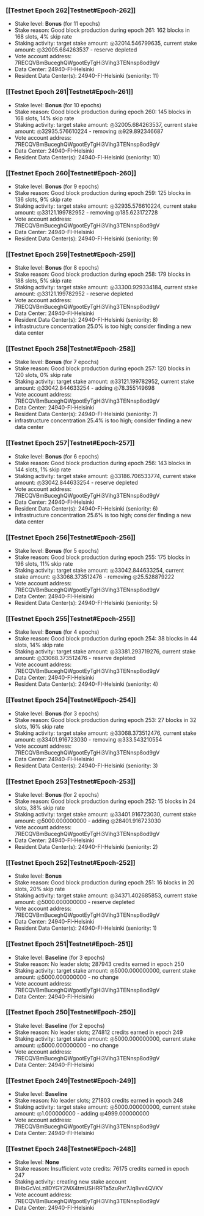 ### [[Testnet Epoch 262|Testnet#Epoch-262]]
* Stake level: **Bonus** (for 11 epochs)
* Stake reason: Good block production during epoch 261: 162 blocks in 168 slots, 4% skip rate
* Staking activity: target stake amount: ◎32014.546799635, current stake amount: ◎32005.684263537 - reserve depleted
* Vote account address: 7RECQVBmBuceghQWgootEyTgHi3Vihg3TENnsp8od9gV
* Data Center: 24940-FI-Helsinki
* Resident Data Center(s): 24940-FI-Helsinki (seniority: 11)
### [[Testnet Epoch 261|Testnet#Epoch-261]]
* Stake level: **Bonus** (for 10 epochs)
* Stake reason: Good block production during epoch 260: 145 blocks in 168 slots, 14% skip rate
* Staking activity: target stake amount: ◎32005.684263537, current stake amount: ◎32935.576610224 - removing ◎929.892346687
* Vote account address: 7RECQVBmBuceghQWgootEyTgHi3Vihg3TENnsp8od9gV
* Data Center: 24940-FI-Helsinki
* Resident Data Center(s): 24940-FI-Helsinki (seniority: 10)
### [[Testnet Epoch 260|Testnet#Epoch-260]]
* Stake level: **Bonus** (for 9 epochs)
* Stake reason: Good block production during epoch 259: 125 blocks in 136 slots, 9% skip rate
* Staking activity: target stake amount: ◎32935.576610224, current stake amount: ◎33121.199782952 - removing ◎185.623172728
* Vote account address: 7RECQVBmBuceghQWgootEyTgHi3Vihg3TENnsp8od9gV
* Data Center: 24940-FI-Helsinki
* Resident Data Center(s): 24940-FI-Helsinki (seniority: 9)
### [[Testnet Epoch 259|Testnet#Epoch-259]]
* Stake level: **Bonus** (for 8 epochs)
* Stake reason: Good block production during epoch 258: 179 blocks in 188 slots, 5% skip rate
* Staking activity: target stake amount: ◎33300.929334184, current stake amount: ◎33121.199782952 - reserve depleted
* Vote account address: 7RECQVBmBuceghQWgootEyTgHi3Vihg3TENnsp8od9gV
* Data Center: 24940-FI-Helsinki
* Resident Data Center(s): 24940-FI-Helsinki (seniority: 8)
* infrastructure concentration 25.0% is too high; consider finding a new data center
### [[Testnet Epoch 258|Testnet#Epoch-258]]
* Stake level: **Bonus** (for 7 epochs)
* Stake reason: Good block production during epoch 257: 120 blocks in 120 slots, 0% skip rate
* Staking activity: target stake amount: ◎33121.199782952, current stake amount: ◎33042.844633254 - adding ◎78.355149698
* Vote account address: 7RECQVBmBuceghQWgootEyTgHi3Vihg3TENnsp8od9gV
* Data Center: 24940-FI-Helsinki
* Resident Data Center(s): 24940-FI-Helsinki (seniority: 7)
* infrastructure concentration 25.4% is too high; consider finding a new data center
### [[Testnet Epoch 257|Testnet#Epoch-257]]
* Stake level: **Bonus** (for 6 epochs)
* Stake reason: Good block production during epoch 256: 143 blocks in 144 slots, 1% skip rate
* Staking activity: target stake amount: ◎33186.706533774, current stake amount: ◎33042.844633254 - reserve depleted
* Vote account address: 7RECQVBmBuceghQWgootEyTgHi3Vihg3TENnsp8od9gV
* Data Center: 24940-FI-Helsinki
* Resident Data Center(s): 24940-FI-Helsinki (seniority: 6)
* infrastructure concentration 25.6% is too high; consider finding a new data center
### [[Testnet Epoch 256|Testnet#Epoch-256]]
* Stake level: **Bonus** (for 5 epochs)
* Stake reason: Good block production during epoch 255: 175 blocks in 196 slots, 11% skip rate
* Staking activity: target stake amount: ◎33042.844633254, current stake amount: ◎33068.373512476 - removing ◎25.528879222
* Vote account address: 7RECQVBmBuceghQWgootEyTgHi3Vihg3TENnsp8od9gV
* Data Center: 24940-FI-Helsinki
* Resident Data Center(s): 24940-FI-Helsinki (seniority: 5)
### [[Testnet Epoch 255|Testnet#Epoch-255]]
* Stake level: **Bonus** (for 4 epochs)
* Stake reason: Good block production during epoch 254: 38 blocks in 44 slots, 14% skip rate
* Staking activity: target stake amount: ◎33381.293719276, current stake amount: ◎33068.373512476 - reserve depleted
* Vote account address: 7RECQVBmBuceghQWgootEyTgHi3Vihg3TENnsp8od9gV
* Data Center: 24940-FI-Helsinki
* Resident Data Center(s): 24940-FI-Helsinki (seniority: 4)
### [[Testnet Epoch 254|Testnet#Epoch-254]]
* Stake level: **Bonus** (for 3 epochs)
* Stake reason: Good block production during epoch 253: 27 blocks in 32 slots, 16% skip rate
* Staking activity: target stake amount: ◎33068.373512476, current stake amount: ◎33401.916723030 - removing ◎333.543210554
* Vote account address: 7RECQVBmBuceghQWgootEyTgHi3Vihg3TENnsp8od9gV
* Data Center: 24940-FI-Helsinki
* Resident Data Center(s): 24940-FI-Helsinki (seniority: 3)
### [[Testnet Epoch 253|Testnet#Epoch-253]]
* Stake level: **Bonus** (for 2 epochs)
* Stake reason: Good block production during epoch 252: 15 blocks in 24 slots, 38% skip rate
* Staking activity: target stake amount: ◎33401.916723030, current stake amount: ◎5000.000000000 - adding ◎28401.916723030
* Vote account address: 7RECQVBmBuceghQWgootEyTgHi3Vihg3TENnsp8od9gV
* Data Center: 24940-FI-Helsinki
* Resident Data Center(s): 24940-FI-Helsinki (seniority: 2)
### [[Testnet Epoch 252|Testnet#Epoch-252]]
* Stake level: **Bonus**
* Stake reason: Good block production during epoch 251: 16 blocks in 20 slots, 20% skip rate
* Staking activity: target stake amount: ◎34371.402685853, current stake amount: ◎5000.000000000 - reserve depleted
* Vote account address: 7RECQVBmBuceghQWgootEyTgHi3Vihg3TENnsp8od9gV
* Data Center: 24940-FI-Helsinki
* Resident Data Center(s): 24940-FI-Helsinki (seniority: 1)
### [[Testnet Epoch 251|Testnet#Epoch-251]]
* Stake level: **Baseline** (for 3 epochs)
* Stake reason: No leader slots; 287943 credits earned in epoch 250
* Staking activity: target stake amount: ◎5000.000000000, current stake amount: ◎5000.000000000 - no change
* Vote account address: 7RECQVBmBuceghQWgootEyTgHi3Vihg3TENnsp8od9gV
* Data Center: 24940-FI-Helsinki
### [[Testnet Epoch 250|Testnet#Epoch-250]]
* Stake level: **Baseline** (for 2 epochs)
* Stake reason: No leader slots; 274812 credits earned in epoch 249
* Staking activity: target stake amount: ◎5000.000000000, current stake amount: ◎5000.000000000 - no change
* Vote account address: 7RECQVBmBuceghQWgootEyTgHi3Vihg3TENnsp8od9gV
* Data Center: 24940-FI-Helsinki
### [[Testnet Epoch 249|Testnet#Epoch-249]]
* Stake level: **Baseline**
* Stake reason: No leader slots; 271803 credits earned in epoch 248
* Staking activity: target stake amount: ◎5000.000000000, current stake amount: ◎1.000000000 - adding ◎4999.000000000
* Vote account address: 7RECQVBmBuceghQWgootEyTgHi3Vihg3TENnsp8od9gV
* Data Center: 24940-FI-Helsinki
### [[Testnet Epoch 248|Testnet#Epoch-248]]
* Stake level: **None**
* Stake reason: Insufficient vote credits: 76175 credits earned in epoch 247
* Staking activity: creating new stake account BHbGcVoLz8DYGY2MX4tmUSHRRTa5zuRvr7Jq8vv4QVKV
* Vote account address: 7RECQVBmBuceghQWgootEyTgHi3Vihg3TENnsp8od9gV
* Data Center: 24940-FI-Helsinki